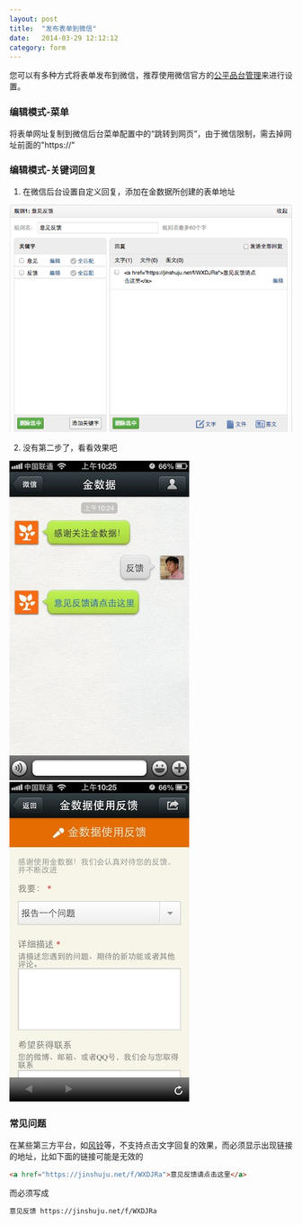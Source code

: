 ```yaml
---
layout: post
title:  "发布表单到微信"
date:   2014-03-29 12:12:12
category: form
---
```

您可以有多种方式将表单发布到微信，推荐使用微信官方的[公平品台管理](https://mp.weixin.qq.com/)来进行设置。

### 编辑模式-菜单
将表单网址复制到微信后台菜单配置中的“跳转到网页”，由于微信限制，需去掉网址前面的"https://"

### 编辑模式-关键词回复

1. 在微信后台设置自定义回复，添加在金数据所创建的表单地址

  ![](/images/weixin-edit.png)

2. 没有第二步了，看看效果吧

  ![](/images/weixin-result.jpg)![](/images/weixin-form.jpg)

### 常见问题
在某些第三方平台，如[风铃](http://fl.qq.com/)等，不支持点击文字回复的效果，而必须显示出现链接的地址，比如下面的链接可能是无效的

```html
<a href="https://jinshuju.net/f/WXDJRa">意见反馈请点击这里</a>
```
而必须写成

```html
意见反馈 https://jinshuju.net/f/WXDJRa
```

